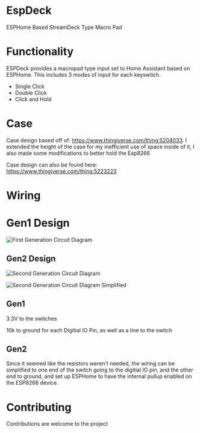 # EspDeck


ESPHome Based StreamDeck Type Macro Pad

# Functionality
ESPDeck provides a macropad type input set to Home Assistant based on ESPHome. This includes 3 modes of input for each keyswitch. 

  * Single Click
  * Double Click
  * Click and Hold

# Case

Case design based off of: https://www.thingiverse.com/thing:5204033. I extended the height of the case for my inefficient use of space inside of it, I also made some modifications to better hold the Esp8266

Case design can also be found here: https://www.thingiverse.com/thing:5223223


# Wiring
# Gen1 Design
![First Generation Circuit Diagram](/assets/images/circuit-gen1.svg)

## Gen2 Design
![Second Generation Circuit Diagram](/assets/images/circuit-gen2-full.svg)


![Second Generation Circuit Diagram Simplified](/assets/images/circuit-gen2-simplified.svg)

## Gen1
3.3V to the switches

10k to ground for each Digitial IO Pin, as well as a line to the switch

## Gen2
Since it seemed like the resistors weren't needed, the wiring can be simplified to one end of the switch going to the digitial IO pin, and the other end to ground, and set up ESPHome to have the internal pullup enabled on the ESP8266 device.

# Contributing
Contributions are welcome to the project

